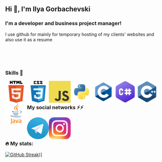 ## Hi 👋, I'm Ilya Gorbachevski
### I'm a developer and business project manager!



I use github for mainly for temporary hosting of my clients' websites and also use it as a resume 

<br />
<br />
<br />


### Skills 💪

<img align="left" alt="HTML5" width="70px" src="https://raw.githubusercontent.com/github/explore/80688e429a7d4ef2fca1e82350fe8e3517d3494d/topics/html/html.png"/>
<img align="left" alt="CSS" width="70px" src="https://raw.githubusercontent.com/github/explore/80688e429a7d4ef2fca1e82350fe8e3517d3494d/topics/css/css.png"/>
<img align="left" alt="JS" width="70px" src="https://raw.githubusercontent.com/github/explore/80688e429a7d4ef2fca1e82350fe8e3517d3494d/topics/javascript/javascript.png"/>
<img align="left" alt="Python" width="70px" src="https://raw.githubusercontent.com/github/explore/80688e429a7d4ef2fca1e82350fe8e3517d3494d/topics/python/python.png"/>
<img align="left" alt="C" width="70px" src="https://raw.githubusercontent.com/github/explore/f3e22f0dca2be955676bc70d6214b95b13354ee8/topics/c/c.png"/>
<img align="left" alt="C#" width="70px" src="https://raw.githubusercontent.com/github/explore/31ea1181d4a76262931a39ca68e0203774a69b60/topics/csharp/csharp.png"/>
<img align="left" alt="C++" width="70px" src="https://raw.githubusercontent.com/github/explore/180320cffc25f4ed1bbdfd33d4db3a66eeeeb358/topics/cpp/cpp.png"/>
<img align="left" alt="Java" width="70px" src="https://raw.githubusercontent.com/github/explore/5b3600551e122a3277c2c5368af2ad5725ffa9a1/topics/java/java.png"/>


<br />
<br />
<br />




### My social networks ⚡⚡
[<img align="left" alt="telegram" width="70px" src="https://raw.githubusercontent.com/github/explore/80688e429a7d4ef2fca1e82350fe8e3517d3494d/topics/telegram/telegram.png"/>][telegram]
[<img align="left" alt="instagram" width="70px" src="https://raw.githubusercontent.com/github/explore/06c46459e7947c8a25f72798af696d66e202ac39/topics/instagram/instagram.png"/>][instagram]


[telegram]: https://t.me/+Ira4xJ-KzGkxZThi 
[instagram]: https://www.instagram.com/ilya_goone?igsh=MWlwOG1oN2Vlbmtzag%3D%3D&utm_source=qr




<br />
<br />
<br />


### 🔥 My stats:


[![GitHub Streak](https://github-readme-streak-stats.herokuapp.com/?user=ILYA780&theme=dark&background=000000)](https://git.io/streak-stats))]
